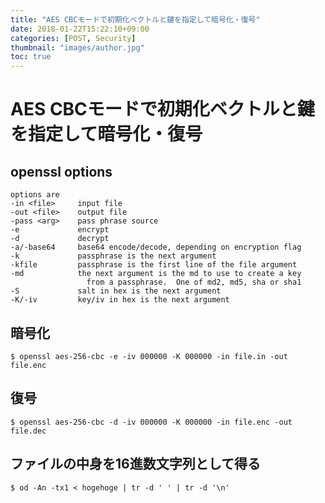 ```yaml
---
title: "AES CBCモードで初期化ベクトルと鍵を指定して暗号化・復号"
date: 2018-01-22T15:22:10+09:00
categories: [POST, Security]
thumbnail: "images/author.jpg" 
toc: true 
---
```


# AES CBCモードで初期化ベクトルと鍵を指定して暗号化・復号

## openssl options
```shell
options are
-in <file>     input file
-out <file>    output file
-pass <arg>    pass phrase source
-e             encrypt
-d             decrypt
-a/-base64     base64 encode/decode, depending on encryption flag
-k             passphrase is the next argument
-kfile         passphrase is the first line of the file argument
-md            the next argument is the md to use to create a key
                 from a passphrase.  One of md2, md5, sha or sha1
-S             salt in hex is the next argument
-K/-iv         key/iv in hex is the next argument

```

## 暗号化
```shell
$ openssl aes-256-cbc -e -iv 000000 -K 000000 -in file.in -out file.enc
```

## 復号
```shell
$ openssl aes-256-cbc -d -iv 000000 -K 000000 -in file.enc -out file.dec
```

## ファイルの中身を16進数文字列として得る
```shell
$ od -An -tx1 < hogehoge | tr -d ' ' | tr -d '\n'
```
